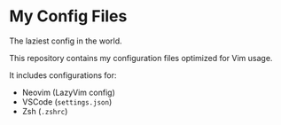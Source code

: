 # My Config Files

The laziest config in the world. 

This repository contains my configuration files optimized for Vim usage. 

It includes configurations for:

- Neovim (LazyVim config)
- VSCode (`settings.json`)
- Zsh (`.zshrc`)
